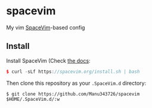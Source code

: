 # spacevim
My vim [SpaceVim](https://spacevim.org/)-based config

## Install

Install SpaceVim (Check [the docs](https://spacevim.org/quick-start-guide/):

``` cpp
$ curl -sLf https://spacevim.org/install.sh | bash
```

Then clone this repository as your `.SpaceVim.d` directory:

``` shell
$ git clone https://github.com/Manu343726/spacevim $HOME/.SpaceVim.d/:w

```
